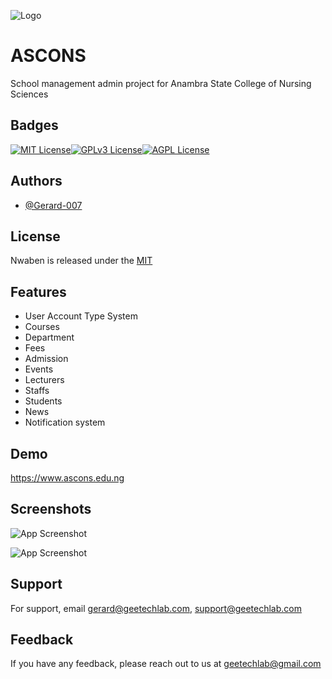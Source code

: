 
![Logo](https://res.cloudinary.com/dptrfsirm/image/upload/v1658665802/bg_logos/logo-removebg-preview_v3kh2p.png)


# ASCONS

School management admin project for Anambra State College of Nursing Sciences





## Badges
[![MIT License](https://img.shields.io/badge/License-MIT-green.svg)](https://choosealicense.com/licenses/mit/)[![GPLv3 License](https://img.shields.io/badge/License-GPL%20v3-yellow.svg)](https://opensource.org/licenses/)[![AGPL License](https://img.shields.io/badge/license-AGPL-blue.svg)](http://www.gnu.org/licenses/agpl-3.0)


## Authors

- [@Gerard-007](https://github.com/Gerard-007)


## License

Nwaben is released under the [MIT](https://choosealicense.com/licenses/mit/)


## Features

- User Account Type System
- Courses
- Department
- Fees
- Admission
- Events
- Lecturers
- Staffs
- Students
- News
- Notification system
## Demo

https://www.ascons.edu.ng


## Screenshots

![App Screenshot](https://res.cloudinary.com/geetechlab-com/image/upload/v1674817781/ASCONS/Home_vg5clp.png)

![App Screenshot](https://res.cloudinary.com/geetechlab-com/image/upload/v1674817780/ASCONS/home1_ftmicq.png)



## Support

For support, email gerard@geetechlab.com, support@geetechlab.com


## Feedback

If you have any feedback, please reach out to us at geetechlab@gmail.com

